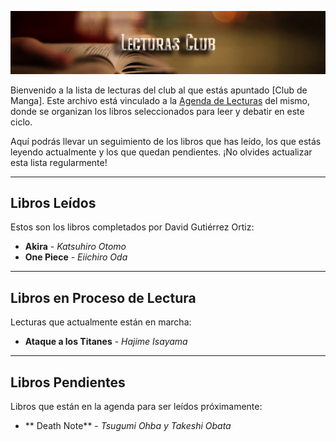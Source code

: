![Cabecera Mi Perfil](../imagenes/Cabeceras/LecturasCabecera.jpg)


Bienvenido a la lista de lecturas del club al que estás apuntado [Club de Manga]. Este archivo está vinculado a la [Agenda de Lecturas](02_Clubes/Agenda%20de%20Lecturas/02%20Ag%20Lecturas%20-%20Club%20Manga.md) del mismo, donde se organizan los libros seleccionados para leer y debatir en este ciclo.

Aquí podrás llevar un seguimiento de los libros que has leído, los que estás leyendo actualmente y los que quedan pendientes. ¡No olvides actualizar esta lista regularmente!

---

## Libros Leídos
Estos son los libros completados por David Gutiérrez Ortiz:

- **Akira** - *Katsuhiro Otomo*
- **One Piece** - *Eiichiro Oda*
 

---

## Libros en Proceso de Lectura
Lecturas que actualmente están en marcha:

- **Ataque a los Titanes** - *Hajime Isayama*


---

## Libros Pendientes
Libros que están en la agenda para ser leídos próximamente:

- ** Death Note** - *Tsugumi Ohba y Takeshi Obata*

